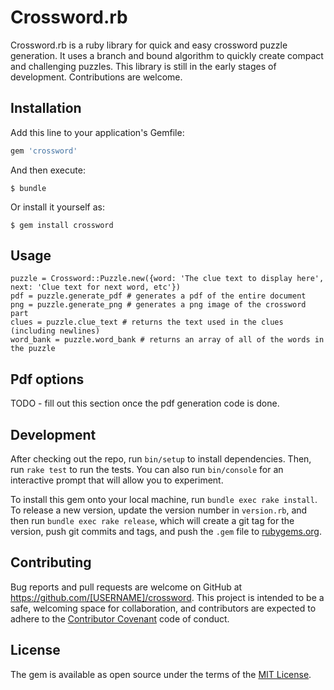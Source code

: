 # Crossword.rb

Crossword.rb is a ruby library for quick and easy crossword puzzle generation. It uses a branch and bound algorithm to quickly create compact and challenging puzzles. This library is still in the early stages of development. Contributions are welcome.

## Installation

Add this line to your application's Gemfile:

```ruby
gem 'crossword'
```

And then execute:

    $ bundle

Or install it yourself as:

    $ gem install crossword

## Usage

```
puzzle = Crossword::Puzzle.new({word: 'The clue text to display here', next: 'Clue text for next word, etc'})
pdf = puzzle.generate_pdf # generates a pdf of the entire document
png = puzzle.generate_png # generates a png image of the crossword part
clues = puzzle.clue_text # returns the text used in the clues (including newlines)
word_bank = puzzle.word_bank # returns an array of all of the words in the puzzle
```

## Pdf options

TODO - fill out this section once the pdf generation code is done.

## Development

After checking out the repo, run `bin/setup` to install dependencies. Then, run `rake test` to run the tests. You can also run `bin/console` for an interactive prompt that will allow you to experiment.

To install this gem onto your local machine, run `bundle exec rake install`. To release a new version, update the version number in `version.rb`, and then run `bundle exec rake release`, which will create a git tag for the version, push git commits and tags, and push the `.gem` file to [rubygems.org](https://rubygems.org).

## Contributing

Bug reports and pull requests are welcome on GitHub at https://github.com/[USERNAME]/crossword. This project is intended to be a safe, welcoming space for collaboration, and contributors are expected to adhere to the [Contributor Covenant](http://contributor-covenant.org) code of conduct.


## License

The gem is available as open source under the terms of the [MIT License](http://opensource.org/licenses/MIT).

